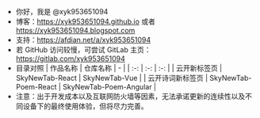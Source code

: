 - 你好，我是 @xyk953651094
- 博客：https://xyk953651094.github.io 或者 https://xyk953651094.blogspot.com
- 支持：https://afdian.net/a/xyk953651094
- 若 GitHub 访问较慢，可尝试 GitLab 主页：https://gitlab.com/xyk953651094
- 目录对照
  | 作品名称 | 仓库名称 | - |
  | :-: | :-: | :-: |
  | 云开新标签页 | SkyNewTab-React | SkyNewTab-Vue |
  | 云开诗词新标签页 | SkyNewTab-Poem-React | SkyNewTab-Poem-Angular |
- 注意：出于开发成本以及互联网防火墙等因素，无法承诺更新的连续性以及不同设备下的最终使用体验，但将尽力完善。

<!---
XYK953651094/XYK953651094 is a ✨ special ✨ repository because its `README.md` (this file) appears on your GitHub profile.
You can click the Preview link to take a look at your changes.
--->

